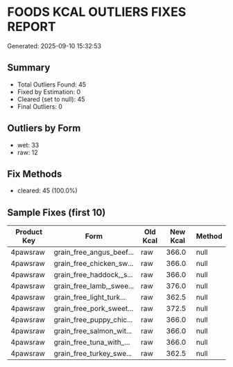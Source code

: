 # FOODS KCAL OUTLIERS FIXES REPORT
Generated: 2025-09-10 15:32:53

## Summary
- Total Outliers Found: 45
- Fixed by Estimation: 0
- Cleared (set to null): 45
- Final Outliers: 0

## Outliers by Form
- wet: 33
- raw: 12

## Fix Methods
- cleared: 45 (100.0%)

## Sample Fixes (first 10)
| Product Key | Form | Old Kcal | New Kcal | Method |
|-------------|------|----------|----------|--------|
| 4pawsraw|grain_free_angus_beef... | raw | 366.0 | null | cleared |
| 4pawsraw|grain_free_chicken_sw... | raw | 366.0 | null | cleared |
| 4pawsraw|grain_free_haddock,_s... | raw | 366.0 | null | cleared |
| 4pawsraw|grain_free_lamb,_swee... | raw | 376.0 | null | cleared |
| 4pawsraw|grain_free_light_turk... | raw | 362.5 | null | cleared |
| 4pawsraw|grain_free_pork_sweet... | raw | 372.5 | null | cleared |
| 4pawsraw|grain_free_puppy_chic... | raw | 366.0 | null | cleared |
| 4pawsraw|grain_free_salmon_wit... | raw | 366.0 | null | cleared |
| 4pawsraw|grain_free_tuna_with_... | raw | 366.0 | null | cleared |
| 4pawsraw|grain_free_turkey_swe... | raw | 362.5 | null | cleared |
